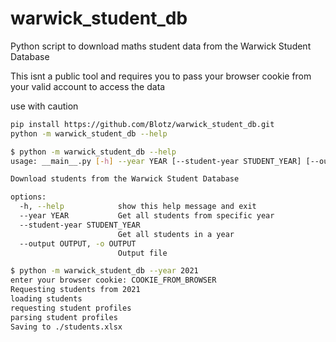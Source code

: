 # warwick_student_db
Python script to download maths student data from the Warwick Student Database

This isnt a public tool and requires you to pass your browser cookie from your valid account to access the data

use with caution

```bash
pip install https://github.com/Blotz/warwick_student_db.git
python -m warwick_student_db --help
```

```bash
$ python -m warwick_student_db --help
usage: __main__.py [-h] --year YEAR [--student-year STUDENT_YEAR] [--output OUTPUT]

Download students from the Warwick Student Database

options:
  -h, --help            show this help message and exit
  --year YEAR           Get all students from specific year
  --student-year STUDENT_YEAR
                        Get all students in a year
  --output OUTPUT, -o OUTPUT
                        Output file
```
```bash
$ python -m warwick_student_db --year 2021 
enter your browser cookie: COOKIE_FROM_BROWSER
Requesting students from 2021
loading students
requesting student profiles
parsing student profiles
Saving to ./students.xlsx
```
